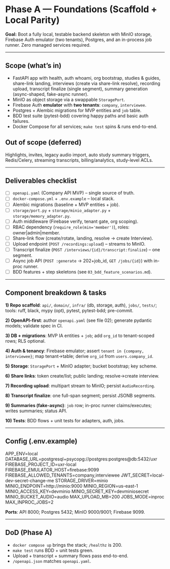 # Phase A — Foundations (Scaffold + Local Parity)

**Goal:** Boot a fully local, testable backend skeleton with MinIO storage, Firebase Auth emulator (two tenants), Postgres, and an in-process job runner. Zero managed services required.

---

## Scope (what’s in)
- FastAPI app with health, auth whoami, org bootstrap, studies & guides, share-link landing, interviews (create via share-link resolve), recording upload, transcript finalize (single segment), summary generation (async-shaped, fake-async runner).
- MinIO as object storage via a swappable `StoragePort`.
- Firebase Auth **emulator** with **two tenants**: `company`, `interviewee`.
- Postgres + Alembic migrations for MVP entities and `job` table.
- BDD test suite (pytest-bdd) covering happy paths and basic auth failures.
- Docker Compose for all services; `make test` spins & runs end-to-end.

## Out of scope (deferred)
Highlights, invites, legacy audio import, auto study summary triggers, Redis/Celery, streaming transcripts, billing/analytics, study-level ACLs.

---

## Deliverables checklist
- [ ] `openapi.yaml` (Company API MVP) – single source of truth.
- [ ] `docker-compose.yml` + `.env.example` – local stack.
- [ ] Alembic migrations (baseline + MVP entities + job).
- [ ] `storage/port.py` + `storage/minio_adapter.py` + `storage/memory_adapter.py`.
- [ ] Auth middleware (Firebase verify, tenant gate, org scoping).
- [ ] RBAC dependency (`require_role(min='member')`), roles: owner|admin|member.
- [ ] Share-link flow (create/rotate, landing, resolve -> create Interview).
- [ ] Upload endpoint (`POST /recordings:upload`) – streams to MinIO.
- [ ] Transcript finalize (`POST /interviews/{id}/transcript:finalize`) – one segment.
- [ ] Async job API (`POST :generate` -> 202+job_id, `GET /jobs/{id}`) with in-proc runner.
- [ ] BDD features + step skeletons (see `03_bdd_feature_scenarios.md`).

---

## Component breakdown & tasks
**1) Repo scaffold**: `api/`, `domain/`, `infra/` (db, storage, auth), `jobs/`, `tests/`; tools: ruff, black, mypy (opt), pytest, pytest-bdd; pre-commit.

**2) OpenAPI-first**: author `openapi.yaml` (see file 02); generate pydantic models; validate spec in CI.

**3) DB + migrations**: MVP IA entities + `job`; add `org_id` to tenant-scoped rows; RLS optional.

**4) Auth & tenancy**: Firebase emulator; assert `tenant in {company, interviewee}`; map tenant→table; derive `org_id` from `users.company_id`.

**5) Storage**: `StoragePort` + MinIO adapter; bucket bootstrap; key scheme.

**6) Share links**: token create/list; public landing; resolve->create interview.

**7) Recording upload**: multipart stream to MinIO; persist `AudioRecording`.

**8) Transcript finalize**: one full-span segment; persist JSONB segments.

**9) Summaries (fake-async)**: `job` row; in-proc runner claims/executes; writes summaries; status API.

**10) Tests**: BDD flows + unit tests for adapters, auth, jobs.

---

## Config (.env.example)

APP_ENV=local
DATABASE_URL=postgresql+psycopg://postgres:postgres@db:5432/uxr
FIREBASE_PROJECT_ID=uxr-local
FIREBASE_EMULATOR_HOST=firebase:9099
FIREBASE_ALLOWED_TENANTS=company,interviewee
JWT_SECRET=local-dev-secret-change-me
STORAGE_DRIVER=minio
MINIO_ENDPOINT=http://minio:9000
MINIO_REGION=us-east-1
MINIO_ACCESS_KEY=devminio
MINIO_SECRET_KEY=devminiosecret
MINIO_BUCKET_AUDIO=audio
MAX_UPLOAD_MB=200
JOBS_MODE=inproc
MAX_INPROC_JOBS=2

**Ports**: API 8000; Postgres 5432; MinIO 9000/9001; Firebase 9099.

---

## DoD (Phase A)
- `docker compose up` brings the stack; `/healthz` is 200.
- `make test` runs BDD + unit tests green.
- Upload + transcript + summary flows pass end-to-end.
- `/openapi.json` matches `openapi.yaml`.